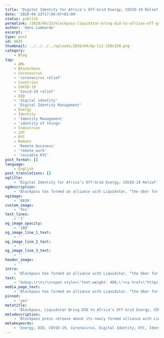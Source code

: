 ```yaml
---
title: 'Digital Identity for Africa’s Off-Grid Energy, COVID-19 Relief'
date: '2020-04-23T17:06:07+01:00'
status: publish
permalink: /2020/04/23/blockpass-liquidstar-bring-did-to-africas-off-grid-energy-covid-19-relief
author: 'Hans Lombardo'
excerpt: ''
type: post
id: 6835
thumbnail: ../../../../uploads/2020/04/bp-ls1-150x150.png
category:
    - Blog
tag:
    - AML
    - Blockchain
    - Coronavirus
    - 'coronavirus relief'
    - Countries
    - COVID-19
    - 'Covid-19 relief'
    - DID
    - 'digital identity'
    - 'Digital Identity Management'
    - Energy
    - Identity
    - 'Identity Management'
    - 'identity of things'
    - Industries
    - iOT
    - KYC
    - Remote
    - 'Remote business'
    - 'remote work'
    - 'reusable KYC'
post_format: []
language:
    - English
post_translations: []
ogtitle:
    - 'Digital Identity for Africa’s Off-Grid Energy, COVID-19 Relief'
ogdescription:
    - 'Blockpass has formed an alliance with Liquidstar, “the Uber for Electricity”, to provide digital identity solutions for off-grid energy provision in developing countries, with initial focus on COVID-19 relief in Nigeria and other pilots in Africa.'
ogimage:
    - '6839'
custom_image:
    - 'Yes'
text_lines:
    - '1'
og_image_opacity:
    - '100'
og_image_line_1_text:
    - ''
og_image_line_2_text:
    - ''
og_image_line_3_text:
    - ''
header_image:
    - ''
intro:
    - 'Blockpass has formed an alliance with Liquidstar, “the Uber for Electricity”, to provide digital identity solutions for off-grid energy provision in developing countries, with initial focus on COVID-19 relief in Nigeria and other pilots in Africa.'
text:
    - "&nbsp;\r\n\r\n<span style=\"font-weight: 400;\"><a href=\"https://www.liquidstar.io/\">Liquidstar</a> has developed a Decentralized Autonomous Utility (DAU) management system utilizing Waypoints, container-housed charging stations, that deploy smart batteries for off-grid electricity provision. From the source-agnostic Waypoints, service providers branded as ‘Power Rangers’ manage the rental and deployment of blockchain-enabled batteries to shared mobility and delivery services, homes and offices. Power Rangers are local businesses or entrepreneurs who recharge, deliver and pick up batteries, as well as handle payment administration.</span>\r\n\r\n<span style=\"font-weight: 400;\">Blockpass' digital identity SaaS, <a href=\"http://www.blockpass.org/kyc\">KYC Connect<sup>TM</sup></a>, is a core element of Liquidstar’s DAU management stack, providing digital identity profiles for members of the DAU ecosystem. The partnership in the energy sector is a testament to Blockpass' ability to provide <a href=\"http://www.blockpass.org/kyc\">KYC</a>, <a href=\"https://www.blockpass.org/2019/10/21/understanding-aml-compliance/\">AML</a> and digital identity solutions to a range of businesses and organizations that need digital verification of trust in an increasingly remote world of COVID-19. Through the Blockpass identity app, end-users have control of their identity, easily create a verified portable identity and reuse it to onboard with any service instantly.</span>\r\n\r\n<span style=\"font-weight: 400;\">“Blockpass plays a critical role in Liquidstar, enabling the first physical world implementation of end to end Human+Company+Device identity to power Liquidstar’s Decentralized Autonomous Utility platform, ” noted Conor Colwell, Co-Founder of Liquidstar.</span>\r\n\r\n<span style=\"font-weight: 400;\">Blockpass CEO and Co-Founder Adam Vaziri added, “We are excited about being involved in enabling Liquidstar’s decentralized utility management platform to verify the identities of off-grid ecosystem participants. In an increasingly remote world, there is a strong need to establish trust via reusable and verifiable digital identity.’</span>\r\n\r\n<span style=\"font-weight: 400;\">In response to the COVID-19 pandemic, Blockpass and Liquidstar are working with Vista Advisory Partners, Feed the Streets Lagos, Afara Group, Ample and GCIF to provide masks, food, water, and sustainably generated power to those who need it the most. Funds, which can be donated via a project </span><a href=\"https://www.gofundme.com/f/f5dj45-lagos-covid19-relief-food-water-amp-energy-access?utm_medium=email&amp;utm_source=product&amp;utm_campaign=p_email%2B4803-donation-alert-v5\"><span style=\"font-weight: 400;\">GoFundMe page</span></a><span style=\"font-weight: 400;\">, will also go towards inventory management, transportation of those goods, proper protection for those delivering the goods, and platform costs.</span>\r\n\r\n<span style=\"font-weight: 400;\">Liquidstar also starts a funding round April 25th through equity crowdfunding platform Birchal, and is accepting expressions of interests on its </span><a href=\"https://www.birchal.com/company/liquidstar\"><span style=\"font-weight: 400;\">fundraising page</span></a><span style=\"font-weight: 400;\">.\_</span>\r\n\r\n<strong>About Liquidstar</strong>\r\n\r\nLiquidstar offers a new category of energy distribution, utilizing Waypoint charge stations to deploy smart batteries for beyond-the-grid electrical power distribution. Liquidstar’s vision is to leapfrog off-grid markets to the ‘wireless’ battery powered sustainable ecosystems of the future - solving energy access challenges for the powerless 1.1 billion and providing electricity for essential services during grid destroying disasters. The core Liquidstar software platform strings together various innovation layers provided by expert partners to manage the delivery of source-agnostic electricity through Power Ranger operators. Liquidstar has active pilots in Nigeria and Benin, with Indonesia, Australia, Lebanon, and others in development.\r\n\r\nFor more information and updates, please visit and sign up to the following:\r\nPromotional Video: <a href=\"https://youtu.be/gdVmul2cri8\">https://youtu.be/gdVmul2cri8</a>\r\nWebsite:\_<a href=\"http://www.liquidstar.io\"> http://www.liquidstar.io</a>\r\n\r\n<strong>About Blockpass</strong>\r\n\r\nBlockpass is a unique, reusable digital identity (DID) solution for any organizations that participate in regulated industries and in the increasingly remote business environment where trust needs to be verified digitally. Blockpass offers an alternative process to cumbersome, repetitive and expensive Know Your Customer (KYC) and Anti-Money Laundering (AML) checks through a seamless merchant dashboard that is setup immediately with pay-as-you-go and no initial fee. Blockpass’ KYC Connect<sup>TM</sup> platform enables businesses to select requirements for customer onboarding that can include ID authentication, face-matching, address checking, AML ongoing monitoring and/or screening of sanctions lists, politically exposed persons (PEP), and adverse media. Through Blockpass, end-users easily create a verified portable identity that they can control and re-use to onboard with any service instantly.\r\n\r\n<span style=\"font-weight: 400;\">To get Blockpass KYC Connect<sup>TM</sup></span><span style=\"font-weight: 400;\">, you don’t need to speak to a sales person! Our fully automated SaaS allows businesses to launch a digital identity verification service <strong><em>in minutes</em></strong> with </span><b>pay-as-you-go</b><span style=\"font-weight: 400;\">, </span><b>no setup fee</b><span style=\"font-weight: 400;\">, and </span><b>free testing </b><span style=\"font-weight: 400;\">-</span><a href=\"https://console.blockpass.org/blockpass_console/#/\"> <span style=\"font-weight: 400;\">click here!</span></a>"
media_page_text:
    - 'Blockpass has formed an alliance with Liquidstar, “the Uber for Electricity”, to provide digital identity solutions for off-grid energy provision in developing countries, with initial focus on COVID-19 relief in Nigeria and other pilots in Africa.'
pinned:
    - 'yes'
metatitle:
    - 'Blockpass, Liquidstar Bring DID to Africa’s Off-Grid Energy, COVID-19 Relief'
metadescription:
    - 'Blockpass press release about its newly formed alliance with Liquidstar, “the Uber for Electricity”, to provide digital identity solutions for off-grid energy provision in developing countries, with initial focus on COVID-19 relief in Nigeria and other pilots in Africa.'
metakeywords:
    - 'Energy, DID, COVID-19, Coronavirus, Digital Identity, KYC, Identity, Identity Management, Digital Identity Management, Reusable KYC, Countries, Industries, Remote, Remote business, identity of things, iOT, AML, blockchain, Covid-19 relief, coronavirus relief, covid 19 relief'
---
```

<!DOCTYPE html PUBLIC "-//W3C//DTD HTML 4.0 Transitional//EN" "http://www.w3.org/TR/REC-html40/loose.dtd">
<?xml encoding="UTF-8">
